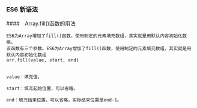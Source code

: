 ### ES6 新语法

####　Array.fill()函数的用法

```
ES6为Array增加了fill()函数，使用制定的元素填充数组，其实就是用默认内容初始化数组。
该函数有三个参数。ES6为Array增加了fill()函数，使用制定的元素填充数组，其实就是用默认内容初始化数组
arr.fill(value, start, end)


value：填充值。

start：填充起始位置，可以省略。

end：填充结束位置，可以省略，实际结束位置是end-1。
```



